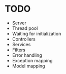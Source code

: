 # TODO

* Server
* Thread pool
* Waiting for initialization
* Controllers
* Services
* Filters
* Error handling
* Exception mapping
* Model mapping
